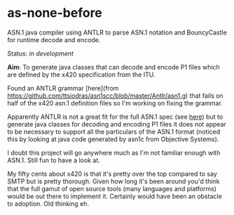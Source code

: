 as-none-before
==============

ASN.1 java compiler using ANTLR to parse ASN.1 notation and BouncyCastle for runtime decode and encode.

Status: *in development*

**Aim**: To generate java classes that can decode and encode P1 files which are defined by the x420 specification from the ITU.

Found an ANTLR grammar [here](from https://github.com/ttsiodras/asn1scc/blob/master/Antlr/asn1.g) that fails on half of the x420 asn.1 definition files so I'm working on fixing the grammar.

Apparently ANTLR is not a great fit for the full ASN.1 spec (see [here](https://sites.google.com/site/ramaswamyr/article/parsing-asn-1)) but to generate java classes for decoding and encoding P1 files it does not appear to be necessary to support all the particulars of the ASN.1 format (noticed this by looking at java code generated by asn1c from Objective Systems).

I doubt this project will go anywhere much as I'm not familiar enough with ASN.1. Still fun to have a look at.

My fifty cents about x420 is that it's pretty over the top compared to say SMTP but is pretty thorough. Given how long it's been around you'd think that the full gamut of open source tools (many languages and platforms)  would be out there to implement it. Certainly would have been an obstacle to adoption. Old thinking eh. 


